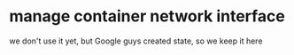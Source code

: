 # manage container network interface

we don't use it yet, but Google guys created state, so we keep it here

